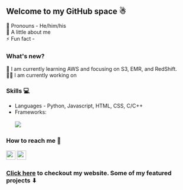 ## Welcome to my GitHub space ☃
🙂 Pronouns - He/him/his <br>
🌟 A little about me <br>
⚡ Fun fact - 

### What's new?
🌱 I am currently learning AWS and focusing on S3, EMR, and RedShift.<br>
👨‍💻 I am currently working on

### Skills 💻
- Languages - Python, Javascript, HTML, CSS, C/C++<br>
- Frameworks: <br></br> <img src="https://img.shields.io/badge/LinkedIn-0077B5?logo=linkedin&logoColor=white"/>

### How to reach me 💬
[<img src="https://img.shields.io/badge/LinkedIn-0077B5?logo=linkedin&logoColor=white" height="25" />](https://www.linkedin.com/in/rahul7218/)
<img src="https://img.shields.io/badge/contactme@rahulp.dev-D14836?logo=gmail&logoColor=white" height="25" /> 

### [Click here](https://rahulp.dev/) to checkout my website. Some of my featured projects ⬇
